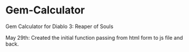 Gem-Calculator
==============

Gem Calculator for Diablo 3: Reaper of Souls

May 29th: Created the initial function passing from html form to js file and back.
